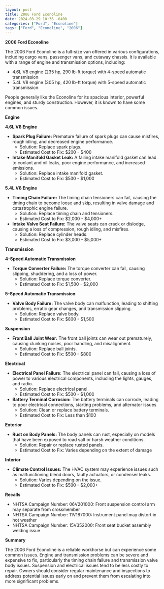 ```yaml
---
layout: post
title: 2006 Ford Econoline
date: 2024-03-29 10:36 -0400
categories: ["Ford", "Econoline"]
tags: ["Ford", "Econoline", "2006"]
---
```

**2006 Ford Econoline**

The 2006 Ford Econoline is a full-size van offered in various configurations, including cargo vans, passenger vans, and cutaway chassis. It is available with a range of engine and transmission options, including:

* 4.6L V8 engine (235 hp, 290 lb-ft torque) with 4-speed automatic transmission
* 5.4L V8 engine (305 hp, 420 lb-ft torque) with 5-speed automatic transmission

People generally like the Econoline for its spacious interior, powerful engines, and sturdy construction. However, it is known to have some common issues.

**Engine**

**4.6L V8 Engine**

* **Spark Plug Failure:** Premature failure of spark plugs can cause misfires, rough idling, and decreased engine performance.
    * Solution: Replace spark plugs.
    * Estimated Cost to Fix: $200 - $400
* **Intake Manifold Gasket Leak:** A failing intake manifold gasket can lead to coolant and oil leaks, poor engine performance, and increased emissions.
    * Solution: Replace intake manifold gasket.
    * Estimated Cost to Fix: $500 - $1,000

**5.4L V8 Engine**

* **Timing Chain Failure:** The timing chain tensioners can fail, causing the timing chain to become loose and skip, resulting in valve damage and catastrophic engine failure.
    * Solution: Replace timing chain and tensioners.
    * Estimated Cost to Fix: $2,000 - $4,000+
* **Intake Valve Seat Failure:** The valve seats can crack or dislodge, causing a loss of compression, rough idling, and misfires.
    * Solution: Replace cylinder heads.
    * Estimated Cost to Fix: $3,000 - $5,000+

**Transmission**

**4-Speed Automatic Transmission**

* **Torque Converter Failure:** The torque converter can fail, causing slipping, shuddering, and a loss of power.
    * Solution: Replace torque converter.
    * Estimated Cost to Fix: $1,500 - $2,000

**5-Speed Automatic Transmission**

* **Valve Body Failure:** The valve body can malfunction, leading to shifting problems, erratic gear changes, and transmission slipping.
    * Solution: Replace valve body.
    * Estimated Cost to Fix: $800 - $1,500

**Suspension**

* **Front Ball Joint Wear:** The front ball joints can wear out prematurely, causing clunking noises, poor handling, and misalignment.
    * Solution: Replace ball joints.
    * Estimated Cost to Fix: $500 - $800

**Electrical**

* **Electrical Panel Failure:** The electrical panel can fail, causing a loss of power to various electrical components, including the lights, gauges, and radio.
    * Solution: Replace electrical panel.
    * Estimated Cost to Fix: $500 - $1,000
* **Battery Terminal Corrosion:** The battery terminals can corrode, leading to poor electrical connections, starting problems, and alternator issues.
    * Solution: Clean or replace battery terminals.
    * Estimated Cost to Fix: Less than $100

**Exterior**

* **Rust on Body Panels:** The body panels can rust, especially on models that have been exposed to road salt or harsh weather conditions.
    * Solution: Repair or replace rusted panels.
    * Estimated Cost to Fix: Varies depending on the extent of damage

**Interior**

* **Climate Control Issues:** The HVAC system may experience issues such as malfunctioning blend doors, faulty actuators, or condenser leaks.
    * Solution: Varies depending on the issue.
    * Estimated Cost to Fix: $500 - $2,000+

**Recalls**

* NHTSA Campaign Number: 06V201000: Front suspension control arm may separate from crossmember
* NHTSA Campaign Number: 11V187000: Instrument panel may distort in hot weather
* NHTSA Campaign Number: 15V352000: Front seat bucket assembly welding issue

**Summary**

The 2006 Ford Econoline is a reliable workhorse but can experience some common issues. Engine and transmission problems can be severe and expensive to fix, particularly the timing chain failure and transmission valve body issues. Suspension and electrical issues tend to be less costly to repair. Owners should consider regular maintenance and inspections to address potential issues early on and prevent them from escalating into more significant problems.

